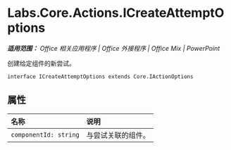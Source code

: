 ﻿
# Labs.Core.Actions.ICreateAttemptOptions

 _**适用范围：** Office 相关应用程序 | Office 外接程序 | Office Mix | PowerPoint_

创建给定组件的新尝试。

```
interface ICreateAttemptOptions extends Core.IActionOptions
```


## 属性


|**名称**|**说明**|
|:-----|:-----|
| `componentId: string`|与尝试关联的组件。|
